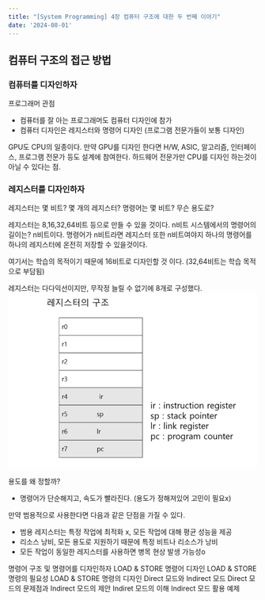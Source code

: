 ```yaml
---
title: "[System Programming] 4장 컴퓨터 구조에 대한 두 번째 이야기"
date: '2024-08-01'
---
```

## 컴퓨터 구조의 접근 방법
### 컴퓨터를 디자인하자
프로그래머 관점
- 컴퓨터를 잘 아는 프로그래머도 컴퓨터 디자인에 참가
- 컴퓨터 디자인은 레지스터와 명령어 디자인 (프로그램 전문가들이 보통 디자인)

GPU도 CPU의 일종이다. 만약 GPU를 디자인 한다면 H/W, ASIC, 알고리즘, 인터페이스, 프로그램 전문가 등도 설계에 참여한다. 하드웨어 전문가만 CPU를 디자인 하는것이 아닐 수 있다는 점.

### 레지스터를 디자인하자
레지스터는 몇 비트?
몇 개의 레지스터?
명령어는 몇 비트?
무슨 용도로?

레지스터는 8,16,32,64비트 등으로 만들 수 있을 것이다. n비트 시스템에서의 명령어의 길이는? n비트이다. 명령어가 n비트라면 레지스터 또한 n비트여야지 하나의 명령어를 하나의 레지스터에 온전히 저장할 수 있을것이다.

여기서는 학습의 목적이기 때문에 16비트로 디자인할 것 이다. (32,64비트는 학습 목적으로 부담됨)

레지스터는 다다익선이지만,
무작정 늘릴 수 없기에 8개로 구성했다. 
![alt text](image-14.png)

용도를 왜 정할까?
- 명령어가 단순해지고, 속도가 빨라진다. (용도가 정해져있어 고민이 필요x)

만약 범용적으로 사용한다면 다음과 같은 단점을 가질 수 있다.
- 범용 레지스터는 특정 작업에 최적화 x, 모든 작업에 대해 평균 성능을 제공
- 리소스 낭비, 모든 용도로 지원하기 때문에 특정 비트나 리소스가 낭비
- 모든 작업이 동일한 레지스터를 사용하면 병목 현상 발생 가능성o


명령어 구조 및 명령어를 디자인하자
LOAD & STORE 명령어 디자인
LOAD & STORE 명령의 필요성
LOAD & STORE 명령의 디자인
Direct 모드와 Indirect 모드
Direct 모드의 문제점과 Indirect 모드의 제안
Indiret 모드의 이해
Indirect 모드 활용 예제